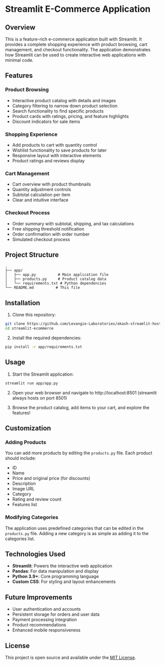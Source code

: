 # Streamlit E-Commerce Application

## Overview
This is a feature-rich e-commerce application built with Streamlit. It provides a complete shopping experience with product browsing, cart management, and checkout functionality. The application demonstrates how Streamlit can be used to create interactive web applications with minimal code.

## Features

### Product Browsing
- Interactive product catalog with details and images
- Category filtering to narrow down product selection
- Search functionality to find specific products
- Product cards with ratings, pricing, and feature highlights
- Discount indicators for sale items

### Shopping Experience
- Add products to cart with quantity control
- Wishlist functionality to save products for later
- Responsive layout with interactive elements
- Product ratings and reviews display

### Cart Management
- Cart overview with product thumbnails
- Quantity adjustment controls
- Subtotal calculation per item
- Clear and intuitive interface

### Checkout Process
- Order summary with subtotal, shipping, and tax calculations
- Free shipping threshold notification
- Order confirmation with order number
- Simulated checkout process

## Project Structure
```
.
├── app/
│   ├── app.py          # Main application file
│   ├── products.py     # Product catalog data
│   └── requirements.txt # Python dependencies
└── README.md          # This file
```

## Installation

1. Clone this repository:
```bash
git clone https://github.com/Levangie-Laboratories/akash-streamlit-hosting
cd streamlit-ecommerce
```

2. Install the required dependencies:
```bash
pip install -r app/requirements.txt
```

## Usage

1. Start the Streamlit application:
```bash
streamlit run app/app.py
```

2. Open your web browser and navigate to http://localhost:8501 (streamlit always hosts on port 8501)

3. Browse the product catalog, add items to your cart, and explore the features!

## Customization

### Adding Products
You can add more products by editing the `products.py` file. Each product should include:
- ID
- Name
- Price and original price (for discounts)
- Description
- Image URL
- Category
- Rating and review count
- Features list

### Modifying Categories
The application uses predefined categories that can be edited in the `products.py` file. Adding a new category is as simple as adding it to the categories list.

## Technologies Used

- **Streamlit**: Powers the interactive web application
- **Pandas**: For data manipulation and display
- **Python 3.9+**: Core programming language
- **Custom CSS**: For styling and layout enhancements

## Future Improvements

- User authentication and accounts
- Persistent storage for orders and user data
- Payment processing integration
- Product recommendations
- Enhanced mobile responsiveness

## License

This project is open source and available under the [MIT License](LICENSE).
